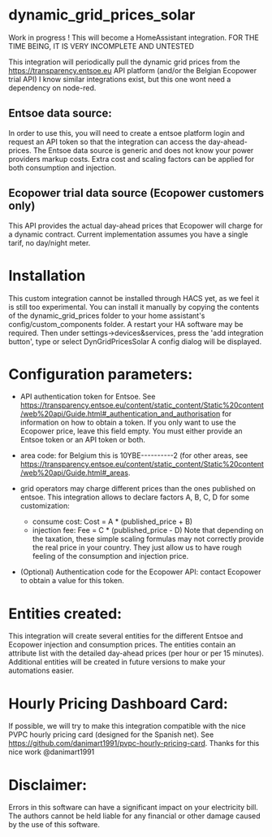 # dynamic_grid_prices_solar


Work in progress ! This will become a HomeAssistant integration. 
FOR THE TIME BEING, IT IS VERY INCOMPLETE AND UNTESTED

This integration will periodically pull the dynamic grid prices from the https://transparency.entsoe.eu API platform (and/or the Belgian Ecopower trial API)
I know similar integrations exist, but this one wont need a dependency on node-red.

## Entsoe data source:
In order to use this, you will need to create a entsoe platform login and request an API token so that the integration can access the day-ahead-prices.
The Entsoe data source is generic and does not know your power providers markup costs. Extra cost and scaling factors can be applied for both consumption and injection.

## Ecopower trial data source (Ecopower customers only)
This API provides the actual day-ahead prices that Ecopower will charge for a dynamic contract.
Current implementation assumes you have a single tarif, no day/night meter.

# Installation
This custom integration cannot be installed through HACS yet, as we feel it is still too experimental.
You can install it manually by copying the contents of the dynamic_grid_prices folder to your home assistant's config/custom_components folder. A restart your HA software may be required.
Then under settings->devices&services, press the 'add integration button', type or select DynGridPricesSolar 
A config dialog will be displayed.

# Configuration parameters:
- API authentication token for Entsoe. See https://transparency.entsoe.eu/content/static_content/Static%20content/web%20api/Guide.html#_authentication_and_authorisation for information on how to obtain a token. If you only want to use the Ecopower price, leave this field empty. You must either provide an Entsoe token or an API token or both.
- area code: for Belgium this is 10YBE----------2 (for other areas, see https://transparency.entsoe.eu/content/static_content/Static%20content/web%20api/Guide.html#_areas.
- grid operators may charge different prices than the ones published on entsoe. This integration allows to declare factors A, B, C, D for some customization:
  - consume cost: Cost = A * (published_price + B)
  - injection fee:  Fee = C * (published_price - D)
Note that depending on the taxation, these simple scaling formulas may not correctly provide the real price in your country. They just allow us to have rough feeling of the consumption and injection price.

- (Optional) Authentication code for the Ecopower API: contact Ecopower to obtain a value for this token.


# Entities created:
This integration will create several entities for the different Entsoe and Ecopower injection and consumption prices.
The entities contain an attribute list with the detailed day-ahead prices (per hour or per 15 minutes).
Additional entities will be created in future versions to make your automations easier.

# Hourly Pricing Dashboard Card:
If possible, we will try to make this integration compatible with the nice PVPC hourly pricing card (designed for the Spanish net). See https://github.com/danimart1991/pvpc-hourly-pricing-card.  Thanks for this nice work @danimart1991


# Disclaimer:
 Errors in this software can have a significant impact on your electricity bill.
 The authors cannot be held liable for any financial or other damage caused by the use of this software. 

